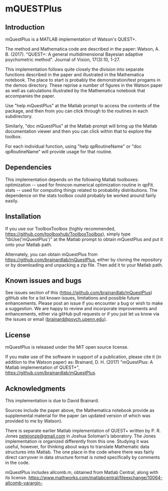 # mQUESTPlus

## Introduction

mQuestPlus is a MATLAB implementation of Watson's QUEST+.

The method and Mathematica code are described in the paper:
Watson, A. B. (2017).  "QUEST+: A general multidimensional Bayesian adaptive psychometric method".
Journal of Vision, 17(3):10, 1-27.

This implementation follows quite closely the division into separate functions described in the paper
and illustrated in the Mathematica notebook.  The place to start is probably the demonstration/test
progams in the demos directory.  These reprise a number of figures in the Watson paper as well as
calculations illustrated by the Mathematica notebook that accompanies the paper.

Use "help mQuestPlus" at the Matlab prompt to access the contents of the package, and
then from you can click through to the routines in each subdirectory.

Similarly, "doc mQuestPlus" at the Matlab prompt will bring up the Matlab documentation viewer and
then you can click within that to explore the toolbox.

For each individual function, using "help qpRoutineName" or "doc qpRoutineName" will provide usage for that routine.

## Dependencies

This implementation depends on the following Matlab toolboxes:
  optimization -- used for fmincon numerical optimization routine in qpFit.
  stats -- used for computing things related to probability distributions.
The dependence on the stats toolbox could probably be worked around fairly easily.

## Installation

If you use our ToolboxToolbox (highly recommended, https://github.com/toolboxhub/ToolboxToolbox), simply type
"tbUse('mQuestPlus')" at the Matlab prompt to obtain mQuestPlus and put it onto your Matlab path.

Alternately, you can obtain mQuestPlus from https://github.com/brainardlab/mQuestPlus, either by cloning the
repository or by downloading and unpacking a zip file.  Then add it to your Matlab path.

## Known issues and bugs

See issues section of this (https://github.com/brainardlab/mQuestPlus) gitHub site for a list known issues,
limitations and possible future enhancements.  Please post an issue if you encounter a bug or wish to make
a suggestion.  We are happy to review and incorporate improvements and enhancements, either via gitHub pull
requests or if you just let us know via the issues or email (brainard@psych.upenn.edu).

## License 

mQuestPlus is released under the MIT open source license.

If you make use of the software in support of a publication, please cite it
(in addition to the Watson paper) as: Brainard, D. H. (2017) "mQuestPlus: A
Matlab implementation of QUEST+", https://github.com/brainardlab/mQuestPlus.

## Acknowledgments

This implementation is due to David Brainard.

Sources include the paper above, the Mathematica notebook provide as supplemental material for the paper
(an updated version of which was provided to me by Watson).

There is separate earlier Matlab implementation of QUEST+ written by P. R. Jones <petejonze@gmail.com>
in Joshua Soloman's laboratory.  The Jones implementation is organized differently from this one. Studying
it was useful, however, for thinking about ways to translate Mathematic data structures into Matlab.
The one place in the code where there was fairly direct carryover in data structure format is noted
specifically by comments in the code.

mQuestPlus includes allcomb.m, obtained from Matlab Central, along with its license.
  https://www.mathworks.com/matlabcentral/fileexchange/10064-allcomb-varargin-



